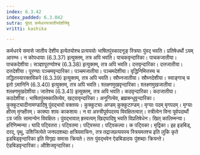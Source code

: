 ```yaml
---
index: 6.3.42
index_padded: 6.3.042
sutra: पुंवत् कर्मधारयजातीयदेशीयेषु
vritti: kashika

---
```

कर्मधरये समासे जातीय देशीय इत्येतयोश्च प्रत्यययोः भाषितपुंस्कादनूङ् स्त्रियाः पुंवद् भवति। प्रतिषेधर्थो ऽयम् आरम्भः। न कोपधायाः (6.3.37) इत्युक्तम्, तत्र अपि भवति। पाचकवृन्दारिका। पाचकजातीया। पाचकदेशीया। सञ्ज्ञापूरण्योश्च (6.3.38) इत्युक्तम्, तत्र अपि भवति। दत्तवृन्दारिका। दत्तजातीया। दत्तदेशीया। पूरण्याः पञ्चमवृन्दारिका। पञ्चमजातीया। पञ्चमदेशीया। वृद्धिनिमित्तस्य च तद्धितस्यारक्तविकरे (6.3.39) इत्युक्तम्, तत्र अपि भवति। स्रौघ्नजातीया। स्रौघ्नदेशीया। स्वाङ्गाच् च इतो ऽमानिनि (6.3.40) इत्युक्तम्, तत्र अपि भवति। श्लक्ष्णमुखवृन्दारिका। श्लक्ष्णमुखजातीया। श्लक्ष्णमुखदेशीया। जातेश्च (6.3.41) इत्युक्तम्, तत्र अपि भवति। कठवृन्दारिका। कठजातीया। कठदेशीया। भाषितपुंस्क्कातित्येव, खट्वावृन्दारिका। अनूगित्येव, ब्रह्मबन्धूवृन्दारिका। कुक्कुट्यादीनामण्डादिषु पुंवद्भावो वक्तव्यः। कुक्कुट्याः अण्डम् कुक्कुटाण्डम्। मृग्याः पदम् मृगपदम्। मृग्याः क्षीरम् मृगक्षीरम्। काक्याः शावः काकशावः। न वा अस्त्रीपूर्वपदस्य विवक्षितत्वात्। स्त्रीत्वेन विना पूर्वपदार्थो ऽत्र जतिः सामान्येन विवक्षितः। पुंवद्भावात् ह्रस्वत्वम् खिद्घादिषु भवति विप्रतिषेधेन। खित् कालिम्मन्या। हरिणिम्मन्या। घादि पट्वितरा। पट्वितमा। पट्विरूपा। पट्विकल्पा। क पट्विका। मृद्विका। इह इडबिड्, दरद्, पृथु, उशिजित्येते जनपदशब्दाः क्षत्रियवाचिनः, तत्र तद्राजप्रत्ययस्य स्त्रियमतश्च इति लुकि कृते इडबिड्वृन्दारिका इति विगृह्य समासः क्रियते। ततः पुंवद्भवेन ऐडबिडादयः पुंशब्दाः क्रियन्ते। ऐडबिडवृन्दारिका। औशिजवृन्दारिका।